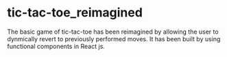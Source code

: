 # tic-tac-toe_reimagined

The basic game of tic-tac-toe has been reimagined by allowing the user to dynmically revert to previously performed moves.
It has been built by using functional components in React js.
